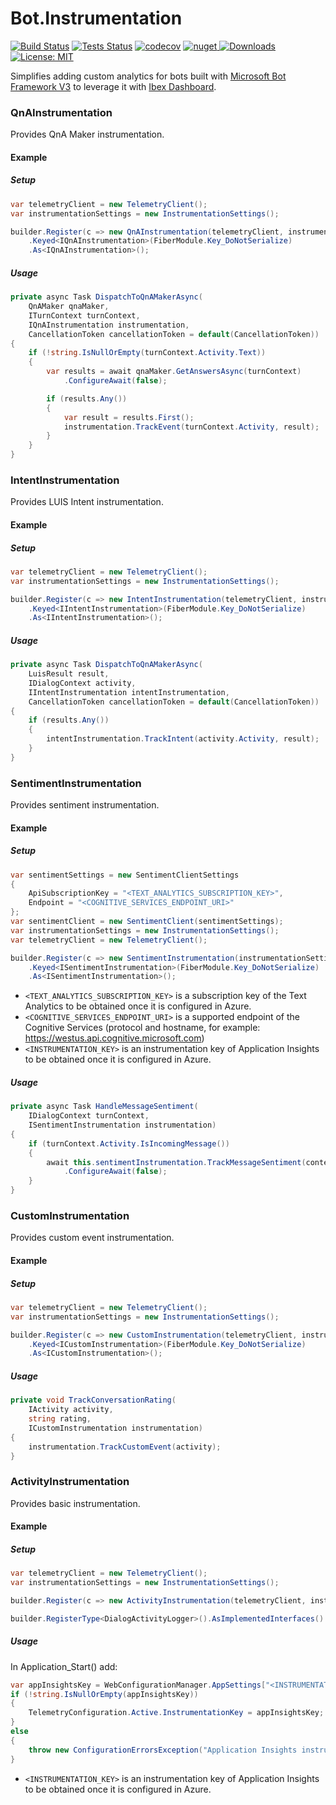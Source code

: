 # Bot.Instrumentation

[![Build Status](https://ci.appveyor.com/api/projects/status/github/ObjectivityLtd/Bot.Instrumentation?branch=master&svg=true)](https://ci.appveyor.com/project/ObjectivityAdminsTeam/bot-instrumentation) [![Tests Status](https://img.shields.io/appveyor/tests/ObjectivityAdminsTeam/bot-instrumentation/master.svg)](https://ci.appveyor.com/project/ObjectivityAdminsTeam/bot-instrumentation) [![codecov](https://codecov.io/gh/ObjectivityLtd/Bot.Instrumentation/branch/master/graph/badge.svg)](https://codecov.io/gh/ObjectivityLtd/Bot.Instrumentation)   [![nuget](https://img.shields.io/nuget/v/Bot.Instrumentation.V3.svg) ![Downloads](https://img.shields.io/nuget/dt/Bot.Instrumentation.V3.svg)](https://www.nuget.org/packages/Bot.Instrumentation.V3/) [![License: MIT](https://img.shields.io/badge/License-MIT-brightgreen.svg)](https://opensource.org/licenses/MIT)

Simplifies adding custom analytics for bots built with [Microsoft Bot Framework V3](https://dev.botframework.com) to leverage it with [Ibex Dashboard](https://github.com/Azure/ibex-dashboard).

### QnAInstrumentation

Provides QnA Maker instrumentation.

#### Example

##### Setup

```csharp
var telemetryClient = new TelemetryClient();
var instrumentationSettings = new InstrumentationSettings();

builder.Register(c => new QnAInstrumentation(telemetryClient, instrumentationSettings))
	.Keyed<IQnAInstrumentation>(FiberModule.Key_DoNotSerialize)
	.As<IQnAInstrumentation>();
```

##### Usage

```csharp
private async Task DispatchToQnAMakerAsync(
    QnAMaker qnaMaker,
    ITurnContext turnContext,
    IQnAInstrumentation instrumentation,
    CancellationToken cancellationToken = default(CancellationToken))
{
    if (!string.IsNullOrEmpty(turnContext.Activity.Text))
    {
        var results = await qnaMaker.GetAnswersAsync(turnContext)
            .ConfigureAwait(false);

        if (results.Any())
        {
            var result = results.First();
            instrumentation.TrackEvent(turnContext.Activity, result);
        }
    }
}
```

### IntentInstrumentation

Provides LUIS Intent instrumentation.

#### Example

##### Setup

```csharp
var telemetryClient = new TelemetryClient();
var instrumentationSettings = new InstrumentationSettings();

builder.Register(c => new IntentInstrumentation(telemetryClient, instrumentationSettings))
	.Keyed<IIntentInstrumentation>(FiberModule.Key_DoNotSerialize)
	.As<IIntentInstrumentation>();
```

##### Usage

```csharp
private async Task DispatchToQnAMakerAsync(
    LuisResult result,
    IDialogContext activity,
    IIntentInstrumentation intentInstrumentation,
    CancellationToken cancellationToken = default(CancellationToken))
{
	if (results.Any())
	{
		intentInstrumentation.TrackIntent(activity.Activity, result);
	}
}
```

### SentimentInstrumentation

Provides sentiment instrumentation.

#### Example

##### Setup

```csharp
var sentimentSettings = new SentimentClientSettings
{
	ApiSubscriptionKey = "<TEXT_ANALYTICS_SUBSCRIPTION_KEY>",
	Endpoint = "<COGNITIVE_SERVICES_ENDPOINT_URI>"
};
var sentimentClient = new SentimentClient(sentimentSettings);
var instrumentationSettings = new InstrumentationSettings();
var telemetryClient = new TelemetryClient();

builder.Register(c => new SentimentInstrumentation(instrumentationSettings, telemetryClient, sentimentClient))
	.Keyed<ISentimentInstrumentation>(FiberModule.Key_DoNotSerialize)
	.As<ISentimentInstrumentation>();
```

* `<TEXT_ANALYTICS_SUBSCRIPTION_KEY>` is a subscription key of the Text Analytics to be obtained once it is configured in Azure.
* `<COGNITIVE_SERVICES_ENDPOINT_URI>` is a supported endpoint of the Cognitive Services (protocol and hostname, for example: https://westus.api.cognitive.microsoft.com)
* `<INSTRUMENTATION_KEY>` is an instrumentation key of Application Insights to be obtained once it is configured in Azure.

##### Usage

```csharp
private async Task HandleMessageSentiment(
    IDialogContext turnContext,
    ISentimentInstrumentation instrumentation)
{
    if (turnContext.Activity.IsIncomingMessage())
    {
        await this.sentimentInstrumentation.TrackMessageSentiment(context.Activity)
            .ConfigureAwait(false);
    }
}
```

### CustomInstrumentation

Provides custom event instrumentation.

#### Example

##### Setup

```csharp
var telemetryClient = new TelemetryClient();
var instrumentationSettings = new InstrumentationSettings();

builder.Register(c => new CustomInstrumentation(telemetryClient, instrumentationSettings))
	.Keyed<ICustomInstrumentation>(FiberModule.Key_DoNotSerialize)
	.As<ICustomInstrumentation>();
```

##### Usage

```csharp
private void TrackConversationRating(
    IActivity activity,
    string rating,
    ICustomInstrumentation instrumentation)
{
    instrumentation.TrackCustomEvent(activity);
}
```

### ActivityInstrumentation

Provides basic instrumentation.

#### Example

##### Setup

```csharp
var telemetryClient = new TelemetryClient();
var instrumentationSettings = new InstrumentationSettings();

builder.Register(c => new ActivityInstrumentation(telemetryClient, instrumentationSettings)).As<IActivityInstrumentation>();

builder.RegisterType<DialogActivityLogger>().AsImplementedInterfaces().InstancePerDependency();
```

##### Usage

In Application_Start() add:

```csharp
var appInsightsKey = WebConfigurationManager.AppSettings["<INSTRUMENTATION_KEY>"];
if (!string.IsNullOrEmpty(appInsightsKey))
{
	TelemetryConfiguration.Active.InstrumentationKey = appInsightsKey;
}
else
{
	throw new ConfigurationErrorsException("Application Insights instrumentation key can not be null");
}
```

* `<INSTRUMENTATION_KEY>` is an instrumentation key of Application Insights to be obtained once it is configured in Azure.